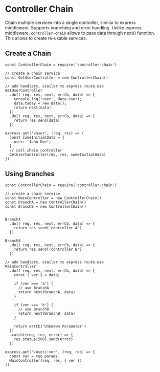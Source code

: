 # Controller Chain

Chain multiple services into a single controller, similar to express middleware. Supports branching and error handling. Unlike express middleware, `controller-chain` allows to pass data through next() function. This allows to create re-usable services.


## Create a Chain 
```
const ControllerChain = require('controller-chain')

// create a chain service
const GetUserController = new ControllerChain()

// add handlers, similar to express route.use
GetUserController
  .do(( req, res, next, errCb, data) => {
    console.log('user', data.user);
    data.today = new Date();
    return next(data)
  })
  .do(( req, res, next, errCb, data) => {
    return res.send(data)
  })

express.get('/user', (req, res) => {
  const someInitialData = {
    user: 'John Doe';
  }
  // call chain controller
  GetUserController(req, res, someInitialData)
})

```

## Using Branches

```
const ControllerChain = require('controller-chain')

// create a chain service
const MainController = new ControllerChain()
const BranchA = new ControllerChain()
const BranchB = new ControllerChain()


BranchA
  .do(( req, res, next, errCb, data) => {
    return res.send('controller A')
  })

BranchB
  .do(( req, res, next, errCb, data) => {
    return res.send('controller B')
  })

// add handlers, similar to express route.use
MainController
  .do(( req, res, next, errCb, data) => {
    const { ver } = data;

    if (ver === 'a') {
      // use BranchA
      return next(BranchA, data)
    }

    if (ver === 'b') {
      // use BranchB
      return next(BranchB, data)
    }

    return errCb('Unknown Parameter')
  })
  .catch((req, res, error) => {
    res.status(500).send(error)
  })

express.get('/user/:ver', (req, res) => {
  const ver = req.params
  MainController(req, res, { ver })
})

```





